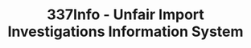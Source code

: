 ---
layout: default
bigquery: https://console.cloud.google.com/bigquery?p=patents-public-data&d=usitc_investigations&page=dataset&project=sheets-management-319211
citation: US International Trade Commission 337Info Unfair Import Investigations Information
  System
contributors: US International Trade Comission
cost: None
description: US International Trade Commission 337Info Unfair Import Investigations
  Information System contains data on investigations done under Section 337. Section
  337 declares the infringement of certain statutory intellectual property rights
  and other forms of unfair competition in import trade to be unlawful practices.
  Most Section 337 investigations involve allegations of patent or registered trademark
  infringement.
documentation: FAQ and tutorial available on the site
last_edit: 04/11/2022, 18:57:21
location: https://pubapps2.usitc.gov/337external/
maintained_by: US International Trade Comission
schema_fields:
- finalIdOnViolationIssue
- invUnfairAct
- aljAssigned
- actualStartDateEvidHear
- endDateMarkmanHearing
- publication_number
- finalDetNoViolation
- teoIdIssueDate
- internalRemand
- finalDetViolation
- trademarkNumbers
- dateOfPublicationFrNotice
- currentActiveALJ
- currentStatus
- gcAttorney
- patentNumbers
- respondent
- scheduledEndDateEvidHear
- dateComplaintFiled
- targetDate
- teoProceedingInvolved
- markmanHearing
- actualEndDateEvidHear
- investigationType
- htsNumbers
- complainant
- id
- finalIdOnViolationDue
- copyrightNumbers
- cafcAppeals
- scheduledStartDateEvidHear
- title
- docketNo
- investigationTermDate
- lastUpdated
- teoIdDueDate
- dateCreated
- ouiiAttorney
- teoReliefGranted
- patentNumber
- startDateMarkmanHearing
- investigationNo
- issueDateOtherNonFinal
- ouiiParticipation
shortname: unfair_import_investigations
tags:
- import
- legal
- trade
timeframe: 2008-2021 (prior to 2008 downloadable as a JSON file)
title: 337Info - Unfair Import Investigations Information System
uuid: 2721f5ec-e599-4890-9265-9706719fc71e
---